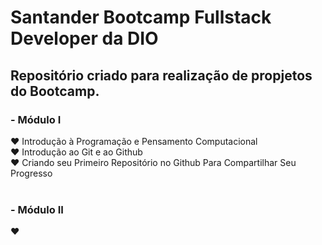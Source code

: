 # Santander Bootcamp Fullstack Developer da DIO
## Repositório criado para realização de propjetos do Bootcamp. 


### - Módulo I<br />
♥ Introdução à Programação e Pensamento Computacional<br />
♥ Introdução ao Git e ao Github<br />
♥ Criando seu Primeiro Repositório no Github Para Compartilhar Seu Progresso<br />
<br />
### - Módulo II<br />
♥<br />
